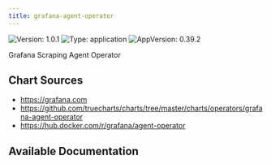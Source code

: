 ```yaml
---
title: grafana-agent-operator
---
```


![Version: 1.0.1](https://img.shields.io/badge/Version-1.0.1-informational?style=flat-square) ![Type: application](https://img.shields.io/badge/Type-application-informational?style=flat-square) ![AppVersion: 0.39.2](https://img.shields.io/badge/AppVersion-0.39.2-informational?style=flat-square)

Grafana Scraping Agent Operator

## Chart Sources

- https://grafana.com
- https://github.com/truecharts/charts/tree/master/charts/operators/grafana-agent-operator
- https://hub.docker.com/r/grafana/agent-operator

## Available Documentation

